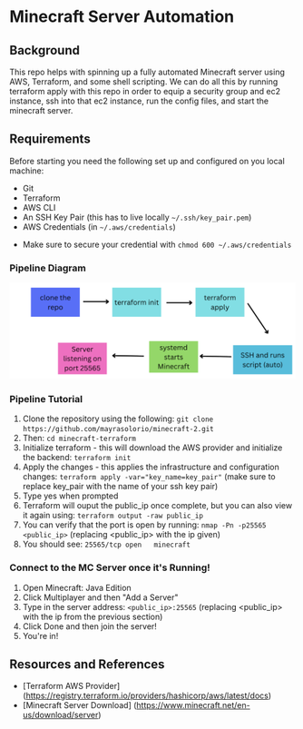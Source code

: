 # Minecraft Server Automation

## Background
This repo helps with spinning up a fully automated Minecraft server using AWS, Terraform, and some shell scripting. We can do all this by running terraform apply with this repo in order to equip a security group and ec2 instance, ssh into that ec2 instance, run the config files, and start the minecraft server.

## Requirements
Before starting you need the following set up and configured on you local machine:
- Git
- Terraform
- AWS CLI
- An SSH Key Pair (this has to live locally `~/.ssh/key_pair.pem`)  
- AWS Credentials (in `~/.aws/credentials`)
* Make sure to secure your credential with `chmod 600 ~/.aws/credentials`

### Pipeline Diagram
![Pipeline overview](images/pipeline_diagram.png)

### Pipeline Tutorial
1. Clone the repository using the following:
   ` git clone https://github.com/mayrasolorio/minecraft-2.git `
3. Then:
   `cd minecraft-terraform`
5. Initialize terraform - this will download the AWS provider and initialize the backend:
   `terraform init`
7. Apply the changes - this applies the infrastructure and configuration changes:
   `terraform apply -var="key_name=key_pair"`
   (make sure to replace key_pair with the name of your ssh key pair)
10. Type yes when prompted
11. Terraform will ouput the public_ip once complete, but you can also view it again using:
    `terraform output -raw public_ip`
13. You can verify that the port is open by running:
    `nmap -Pn -p25565 <public_ip>` (replacing <public_ip> with the ip given)
15. You should see:
    `25565/tcp open   minecraft`


### Connect to the MC Server once it's Running!
1. Open Minecraft: Java Edition
2. Click Multiplayer and then "Add a Server"
3. Type in the server address:
   `<public_ip>:25565` (replacing <public_ip> with the ip from the previous section)
4. Click Done and then join the server!
5. You're in!



## Resources and References
- [Terraform AWS Provider] (https://registry.terraform.io/providers/hashicorp/aws/latest/docs)
- [Minecraft Server Download] (https://www.minecraft.net/en-us/download/server)
